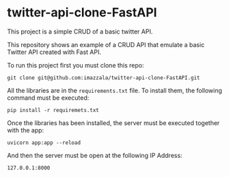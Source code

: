 # twitter-api-clone-FastAPI
This project is a simple CRUD of a basic twitter API.

This repository shows an example of a CRUD API that emulate a basic Twitter API created with Fast API. 

To run this project first you must clone this repo:

```
git clone git@github.com:imazzala/twitter-api-clone-FastAPI.git
```

All the libraries are in the `requirements.txt` file. To install them, the following command must be executed:

```
pip install -r requiremets.txt

```

Once the libraries has been installed, the server must be executed together with the app:

```
uvicorn app:app --reload

```

And then the server must be open at the following IP Address:

```
127.0.0.1:8000

```
